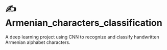# ✍ Armenian_characters_classification
A deep learning project using CNN to recognize and classify handwritten Armenian alphabet characters.
